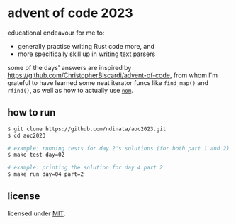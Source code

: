 # advent of code 2023
educational endeavour for me to:
- generally practise writing Rust code more, and
- more specifically skill up in writing text parsers

some of the days' answers are inspired by https://github.com/ChristopherBiscardi/advent-of-code,
from whom I'm grateful to have learned some neat iterator funcs like `find_map()`
and `rfind()`, as well as how to actually use [`nom`](https://github.com/rust-bakery/nom).


## how to run
```sh
$ git clone https://github.com/ndinata/aoc2023.git
$ cd aoc2023

# example: running tests for day 2's solutions (for both part 1 and 2)
$ make test day=02

# example: printing the solution for day 4 part 2
$ make run day=04 part=2
```


## license
licensed under [MIT](./LICENSE).
